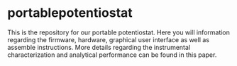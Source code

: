 # portablepotentiostat
This is the repository for our portable potentiostat. Here you will information regarding the firmware, hardware, graphical user interface as well as assemble instructions. More details regarding the instrumental characterization and analytical performance can be found in this paper.
